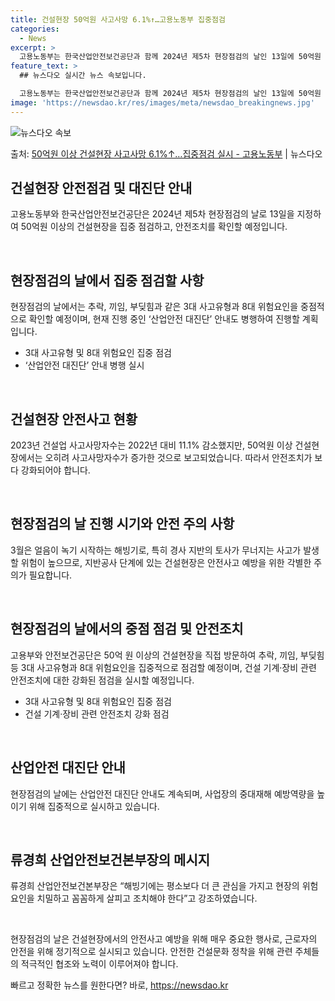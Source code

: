 ```yaml
---
title: 건설현장 50억원 사고사망 6.1%↑…고용노동부 집중점검
categories:
  - News
excerpt: >
  고용노동부는 한국산업안전보건공단과 함께 2024년 제5차 현장점검의 날인 13일에 50억원 이상 건설 현장을…
feature_text: >
  ## 뉴스다오 실시간 뉴스 속보입니다.

  고용노동부는 한국산업안전보건공단과 함께 2024년 제5차 현장점검의 날인 13일에 50억원 이상 건설 현장을…
image: 'https://newsdao.kr/res/images/meta/newsdao_breakingnews.jpg'
---
```


![뉴스다오 속보](https://newsdao.kr/res/images/meta/newsdao_breakingnews.jpg)

<p>출처: <a href="https://newsdao.kr/3331" rel="dofollow">50억원 이상 건설현장 사고사망 6.1%↑…집중점검 실시 - 고용노동부</a> | 뉴스다오</p>

<h2 data-ke-size="size26">건설현장 안전점검 및 대진단 안내</h2>
고용노동부와 한국산업안전보건공단은 2024년 제5차 현장점검의 날로 13일을 지정하여 50억원 이상의 건설현장을 집중 점검하고, 안전조치를 확인할 예정입니다.

<p data-ke-size="size16">&nbsp;</p>

<h2 data-ke-size="size24">현장점검의 날에서 집중 점검할 사항</h2>
현장점검의 날에서는 추락, 끼임, 부딪힘과 같은 3대 사고유형과 8대 위험요인을 중점적으로 확인할 예정이며, 현재 진행 중인 ‘산업안전 대진단’ 안내도 병행하여 진행할 계획입니다.

<ul>
    <li>3대 사고유형 및 8대 위험요인 집중 점검</li>
    <li>‘산업안전 대진단’ 안내 병행 실시</li>
</ul>

<p data-ke-size="size16">&nbsp;</p>

<h2 data-ke-size="size24">건설현장 안전사고 현황</h2>
2023년 건설업 사고사망자수는 2022년 대비 11.1% 감소했지만, 50억원 이상 건설현장에서는 오히려 사고사망자수가 증가한 것으로 보고되었습니다. 따라서 안전조치가 보다 강화되어야 합니다.

<p data-ke-size="size16">&nbsp;</p>

<h2 data-ke-size="size24">현장점검의 날 진행 시기와 안전 주의 사항</h2>
3월은 얼음이 녹기 시작하는 해빙기로, 특히 경사 지반의 토사가 무너지는 사고가 발생할 위험이 높으므로, 지반공사 단계에 있는 건설현장은 안전사고 예방을 위한 각별한 주의가 필요합니다.

<p data-ke-size="size16">&nbsp;</p>

<h2 data-ke-size="size24">현장점검의 날에서의 중점 점검 및 안전조치</h2>
고용부와 안전보건공단은 50억 원 이상의 건설현장을 직접 방문하여 추락, 끼임, 부딪힘 등 3대 사고유형과 8대 위험요인을 집중적으로 점검할 예정이며, 건설 기계·장비 관련 안전조치에 대한 강화된 점검을 실시할 예정입니다.

<ul>
    <li>3대 사고유형 및 8대 위험요인 집중 점검</li>
    <li>건설 기계·장비 관련 안전조치 강화 점검</li>
</ul>

<p data-ke-size="size16">&nbsp;</p>

<h2 data-ke-size="size24">산업안전 대진단 안내</h2>
현장점검의 날에는 산업안전 대진단 안내도 계속되며, 사업장의 중대재해 예방역량을 높이기 위해 집중적으로 실시하고 있습니다.

<p data-ke-size="size16">&nbsp;</p>

<h2 data-ke-size="size24">류경희 산업안전보건본부장의 메시지</h2>
류경희 산업안전보건본부장은 “해빙기에는 평소보다 더 큰 관심을 가지고 현장의 위험요인을 치밀하고 꼼꼼하게 살피고 조치해야 한다”고 강조하였습니다.

<p data-ke-size="size16">&nbsp;</p>

현장점검의 날은 건설현장에서의 안전사고 예방을 위해 매우 중요한 행사로, 근로자의 안전을 위해 정기적으로 실시되고 있습니다. 안전한 건설문화 정착을 위해 관련 주체들의 적극적인 협조와 노력이 이루어져야 합니다. 

빠르고 정확한 뉴스를 원한다면? 바로, <a href="https://newsdao.kr" rel="dofollow">https://newsdao.kr</a>


